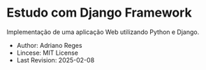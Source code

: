 # Estudo com Django Framework
Implementação de uma aplicação Web utilizando Python e Django.

- Author: Adriano Reges
- Lincese: MIT License
- Last Revision: 2025-02-08

